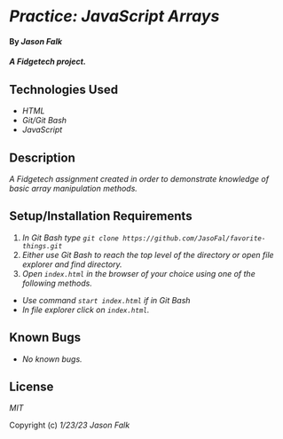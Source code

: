 # _Practice: JavaScript Arrays_

#### By _**Jason Falk**_

#### _A Fidgetech project._

## Technologies Used

* _HTML_
* _Git/Git Bash_
* _JavaScript_

## Description

_A Fidgetech assignment created in order to demonstrate knowledge of basic array manipulation methods._

## Setup/Installation Requirements

1. _In Git Bash type `git clone https://github.com/JasoFal/favorite-things.git`_
2. _Either use Git Bash to reach the top level of the directory or open file explorer and find directory._
3. _Open `index.html` in the browser of your choice using one of the following methods._
* _Use command `start index.html` if in Git Bash_
* _In file explorer click on `index.html`._

## Known Bugs

* _No known bugs._

## License

_MIT_

Copyright (c) _1/23/23_ _Jason Falk_